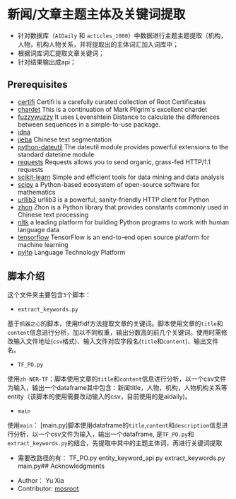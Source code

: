 # 新闻/文章主题主体及关键词提取

* 针对数据库（```AIDaily``` 和 ```acticles_1000```）中数据进行主题主题提取（机构，人物，机构人物关系，并将提取出的主体词汇加入词库中；
* 根据词库词汇提取文章关键词；
* 针对结果输出成api；

## Prerequisites

* [certifi](https://pypi.org/project/certifi/) Certifi is a carefully curated collection of Root Certificates
* [chardet](https://pypi.org/project/chardet/) This is a continuation of Mark Pilgrim's excellent chardet
* [fuzzywuzzy](https://github.com/seatgeek/fuzzywuzzy) It uses Levenshtein Distance to calculate the differences between sequences in a simple-to-use package.
* [idna](https://pypi.org/project/idna/)
* [jieba](https://github.com/fxsjy/jieba) Chinese text segmentation
* [python-dateutil](https://pypi.org/project/python-dateutil/1.4/) The dateutil module provides powerful extensions to the standard datetime module
* [requests](https://2.python-requests.org/en/master/) Requests allows you to send organic, grass-fed HTTP/1.1 requests
* [scikit-learn](https://scikit-learn.org/stable/) Simple and efficient tools for data mining and data analysis
* [scipy](https://www.scipy.org/) a Python-based ecosystem of open-source software for mathematics
* [urllib3](https://urllib3.readthedocs.io/en/latest/) urllib3 is a powerful, sanity-friendly HTTP client for Python
* [zhon](https://zhon.readthedocs.io/en/latest/) Zhon is a Python library that provides constants commonly used in Chinese text processing
* [nltk](https://www.nltk.org/) a leading platform for building Python programs to work with human language data   
* [tensorflow](https://www.tensorflow.org/) TensorFlow is an end-to-end open source platform for machine learning
* [pyltp](https://github.com/HIT-SCIR/pyltp) Language Technology Platform 


## 脚本介绍
这个文件夹主要包含```3```个脚本：


- ```extract_keywords.py```

基于```机器之心```的脚本，使用tfidf方法提取文章的关键词。脚本使用文章的```title```和```content```信息进行分析，加以不同权重，输出分数高的前几个关键词。使用时需修改输入文件地址(```csv```格式)、输入文件对应字段名(```title```和```content```)、输出文件名。


- ```TF_PO.py```

使用```zh-NER-TF```：脚本使用文章的```title```和```content```信息进行分析，以一个csv文件为输入，输出一个dataframe其中包含：新闻title，人物，机构，人物机构关系等entity（该脚本的使用需要改动输入的csv，目前使用的是aidaily)。

- ```main```

使用```main```：
[main.py]脚本使用dataframe的```title```,```content```和```description```信息进行分析，以一个csv文件为输入，输出一个dataframe, 是```TF_PO.py```和```extract_keywords.py```的结合，先提取中其中的主题主体词，再进行关键词提取

- 需要改路径的有：
TF_PO.py
entity_keyword_api.py
extract_keywords.py
main.py## Acknowledgments
* Author： Yu Xia
* Contributor: [mosroot](https://github.com/mosroot)
